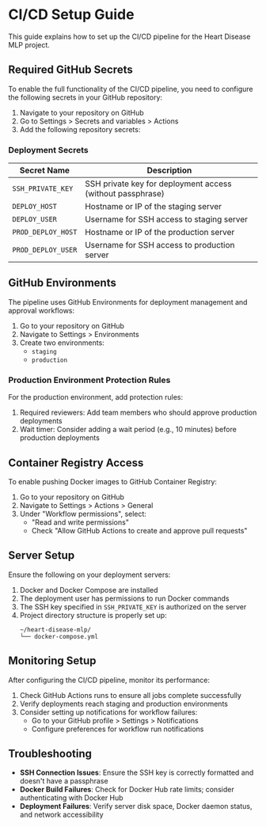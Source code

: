 # CI/CD Setup Guide

This guide explains how to set up the CI/CD pipeline for the Heart Disease MLP project.

## Required GitHub Secrets

To enable the full functionality of the CI/CD pipeline, you need to configure the following secrets in your GitHub repository:

1. Navigate to your repository on GitHub
2. Go to Settings > Secrets and variables > Actions
3. Add the following repository secrets:

### Deployment Secrets

| Secret Name | Description |
|-------------|-------------|
| `SSH_PRIVATE_KEY` | SSH private key for deployment access (without passphrase) |
| `DEPLOY_HOST` | Hostname or IP of the staging server |
| `DEPLOY_USER` | Username for SSH access to staging server |
| `PROD_DEPLOY_HOST` | Hostname or IP of the production server |
| `PROD_DEPLOY_USER` | Username for SSH access to production server |

## GitHub Environments

The pipeline uses GitHub Environments for deployment management and approval workflows:

1. Go to your repository on GitHub
2. Navigate to Settings > Environments
3. Create two environments:
   - `staging`
   - `production`

### Production Environment Protection Rules

For the production environment, add protection rules:

1. Required reviewers: Add team members who should approve production deployments
2. Wait timer: Consider adding a wait period (e.g., 10 minutes) before production deployments

## Container Registry Access

To enable pushing Docker images to GitHub Container Registry:

1. Go to your repository on GitHub
2. Navigate to Settings > Actions > General
3. Under "Workflow permissions", select:
   - "Read and write permissions"
   - Check "Allow GitHub Actions to create and approve pull requests"

## Server Setup

Ensure the following on your deployment servers:

1. Docker and Docker Compose are installed
2. The deployment user has permissions to run Docker commands
3. The SSH key specified in `SSH_PRIVATE_KEY` is authorized on the server
4. Project directory structure is properly set up:
   ```
   ~/heart-disease-mlp/
   └── docker-compose.yml
   ```

## Monitoring Setup

After configuring the CI/CD pipeline, monitor its performance:

1. Check GitHub Actions runs to ensure all jobs complete successfully
2. Verify deployments reach staging and production environments
3. Consider setting up notifications for workflow failures:
   - Go to your GitHub profile > Settings > Notifications
   - Configure preferences for workflow run notifications

## Troubleshooting

- **SSH Connection Issues**: Ensure the SSH key is correctly formatted and doesn't have a passphrase
- **Docker Build Failures**: Check for Docker Hub rate limits; consider authenticating with Docker Hub
- **Deployment Failures**: Verify server disk space, Docker daemon status, and network accessibility
